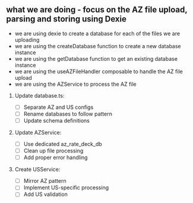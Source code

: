## what we are doing - focus on the AZ file upload, parsing and storing using Dexie

- we are using dexie to create a database for each of the files we are uploading
- we are using the createDatabase function to create a new database instance
- we are using the getDatabase function to get an existing database instance
- we are using the useAZFileHandler composable to handle the AZ file upload
- we are using the AZService to process the AZ file

1. Update database.ts:

   - [ ] Separate AZ and US configs
   - [ ] Rename databases to follow pattern
   - [ ] Update schema definitions

2. Update AZService:

   - [ ] Use dedicated az_rate_deck_db
   - [ ] Clean up file processing
   - [ ] Add proper error handling

3. Create USService:
   - [ ] Mirror AZ pattern
   - [ ] Implement US-specific processing
   - [ ] Add US validation
